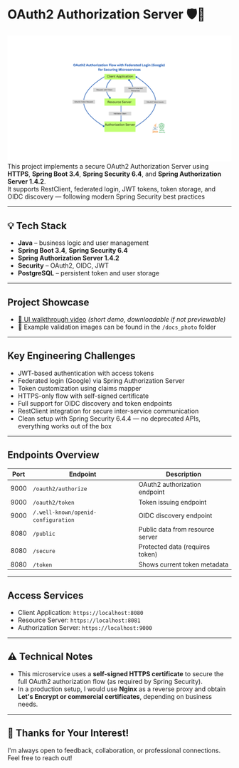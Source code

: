 # OAuth2 Authorization Server 🛡️🔐

![Architecture Diagram](docs_photo/Architecture_schema.png)  
This project implements a secure OAuth2 Authorization Server using **HTTPS**, **Spring Boot 3.4**, **Spring Security 6.4**, and **Spring Authorization Server 1.4.2**.  
It supports RestClient, federated login, JWT tokens, token storage, and OIDC discovery — following modern Spring Security best practices


---

## 💡 Tech Stack

- **Java** – business logic and user management
- **Spring Boot 3.4**, **Spring Security 6.4**
- **Spring Authorization Server 1.4.2**
- **Security** – OAuth2, OIDC, JWT
- **PostgreSQL** – persistent token and user storage

---

## Project Showcase

- [🎥 UI walkthrough video](docs_photo/Oauth2SecureService_video.mp4) _(short demo, downloadable if not previewable)_
- 📂 Example validation images can be found in the `/docs_photo` folder

---

## Key Engineering Challenges

- JWT-based authentication with access tokens
- Federated login (Google) via Spring Authorization Server
- Token customization using claims mapper
- HTTPS-only flow with self-signed certificate
- Full support for OIDC discovery and token endpoints
- RestClient integration for secure inter-service communication
- Clean setup with Spring Security 6.4.4 — no deprecated APIs, everything works out of the box

---

## Endpoints Overview

| Port | Endpoint                                      | Description                     |
|------|-----------------------------------------------|---------------------------------|
| 9000 | `/oauth2/authorize`                           | OAuth2 authorization endpoint   |
| 9000 | `/oauth2/token`                               | Token issuing endpoint          |
| 9000 | `/.well-known/openid-configuration`           | OIDC discovery endpoint         |
| 8080 | `/public`                                     | Public data from resource server |
| 8080 | `/secure`                                     | Protected data (requires token) |
| 8080 | `/token`                                      | Shows current token metadata    |

---

## Access Services

- Client Application: `https://localhost:8080`
- Resource Server: `https://localhost:8081`
- Authorization Server: `https://localhost:9000`

---

## ⚠️ Technical Notes

- This microservice uses a **self-signed HTTPS certificate** to secure the full OAuth2 authorization flow (as required by Spring Security).
- In a production setup, I would use **Nginx** as a reverse proxy and obtain **Let's Encrypt or commercial certificates**, depending on business needs.

---

## 🤝 Thanks for Your Interest!

I'm always open to feedback, collaboration, or professional connections.  
Feel free to reach out!
